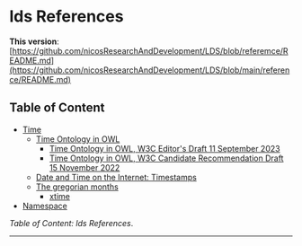 # lds References

**This version**:
[https://github.com/nicosResearchAndDevelopment/LDS/blob/referemce/README.md](https://github.com/nicosResearchAndDevelopment/LDS/blob/main/reference/README.md)

## Table of Content

- [Time](./time/README.md)
    - [Time Ontology in OWL](./time/README.md#time-ontology-in-owl)
        - [Time Ontology in OWL, W3C Editor's Draft 11 September 2023](./time/README.md#time-ontology-in-owl-w3c-editors-draft-11-september-2023)
        - [Time Ontology in OWL, W3C Candidate Recommendation Draft 15 November 2022](./time/README.md#time-ontology-in-owl-w3c-candidate-recommendation-draft-15-november-2022)
    - [Date and Time on the Internet: Timestamps](./time/README.md#date-and-time-on-the-internet-timestamps)
    - [The gregorian months](./time/README.md#time-ontology-in-owl)
        - [xtime](./time/README.md#xtime)
- [Namespace](./namespace/README.md)

*Table of Content: lds References*.

---